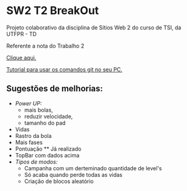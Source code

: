 # SW2 T2 BreakOut
Projeto colaborativo da disciplina de Sítios Web 2 do curso de TSI, da UTFPR - TD

Referente a nota do Trabalho 2

[Clique aqui.](https://epbsantos.github.io/SW2-T2-BreakOut/)


[Tutorial para usar os comandos git no seu PC.](https://www.youtube.com/watch?v=rkXUNqg25xE)


## Sugestões de melhorias:

* _Power UP:_
    * mais bolas, 
    * reduzir velocidade, 
    * tamanho do pad
* Vidas
* Rastro da bola
* Mais fases
* Pontuação ** Já realizado
* TopBar com dados acima
* _Tipos de modos:_
    * Campanha com um derteminado quantidade de level's
    * Só acaba quando perde todas as vidas
    * Criação de blocos aleatório 
